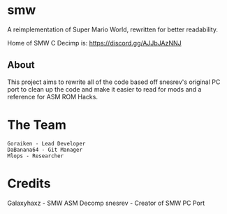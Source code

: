 # smw
A reimplementation of Super Mario World, rewritten for better readability.

Home of SMW C Decimp is: https://discord.gg/AJJbJAzNNJ

## About

This project aims to rewrite all of the code based off snesrev's original PC port to clean up the code and make it easier to read for mods and a reference for ASM ROM Hacks.

# The Team

	Goraiken - Lead Developer 
	DaBanana64 - Git Manager
	Mlops - Researcher

# Credits

Galaxyhaxz - SMW ASM Decomp
snesrev - Creator of SMW PC Port

